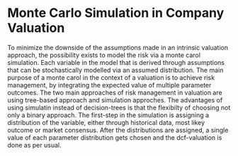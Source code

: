 # Monte Carlo Simulation in Company Valuation

To minimize the downside of the assumptions made in an intrinsic valuation approach, the possibility exists to model the risk via a monte carol simulation. Each variable in the model that is derived through assumptions that can be stochastically modelled via an assumed distribution. The main purpose of a monte carol in the context of a valuation is to achieve risk management, by integrating the expected value of multiple parameter outcomes. The two main approaches of risk management in valuation are using tree-based approach and simulation approches. The advantages of using simulatin instead of decision-trees is that the flexibilty of choosing not only a binary approach. The first-step in the simulation is assigning a distribution of the variable, either through historical data, most likey outcome or market consensus. After the distributions are assigned, a single value of each parameter distribution gets chosen and the dcf-valuation is done as per usual.

